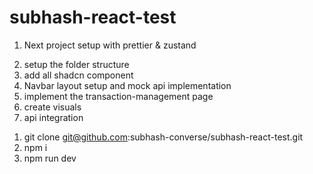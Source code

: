 # subhash-react-test

1. Next project setup with prettier & zustand

2) setup the folder structure
3) add all shadcn component
4) Navbar layout setup and mock api implementation
5) implement the transaction-management page
6) create visuals
7) api integration

<!-- run -->

1. git clone git@github.com:subhash-converse/subhash-react-test.git
2. npm i
3. npm run dev
